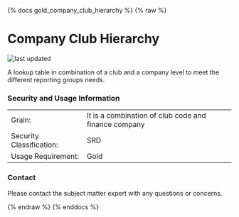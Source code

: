 {% docs gold_company_club_hierarchy %}
{% raw %}

# Company Club Hierarchy

![last updated](assets/update_badges/gold_company_club_hierarchy.svg)

A lookup table in combination of a club and a company level to meet the different
reporting groups needs.


### Security and Usage Information

|     |     |
| --- | --- |
| Grain:                    | It is a combination of club code and finance company  |
| Security Classification:  | SRD    |
| Usage Requirement:        | Gold   |

### Contact
Please contact the subject matter expert with any questions or concerns.

{% endraw %}
{% enddocs %}